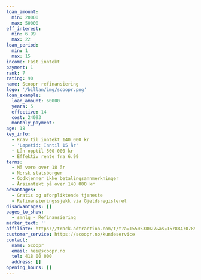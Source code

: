 ```yaml
---
loan_amount:
  min: 20000
  max: 50000
eff_interest:
  min: 6.99
  max: 22
loan_period:
  min: 1
  max: 15
income: Fast inntekt
payment: 1
rank: 7
rating: 90
name: Scoopr refinansiering
logo: '/billan/img/scoopr.png'
loan_example:
  loan_amount: 60000
  years: 5
  effective: 14
  cost: 24093
  monthly_payment:
age: 18
key_info:
  - Krav til inntekt 140 000 kr
  - 'Løpetid: Inntil 15 år'
  - Lån opptil 500 000 kr
  - Effektiv rente fra 6.99
terms:
  - Må være over 18 år
  - Norsk statsborger
  - Godkjenner ikke betalingsannmerkninger
  - Årsinntekt på over 140 000 kr
advantages:
  - Gratis og uforpliktende tjeneste
  - Refinansieringssjekk via Gjeldsregisteret
disadvantages: []
pages_to_show:
  - smnlg - Refinansiering
marker_text: ''
affiliate: https://track.adtraction.com/t/t?a=1550538027&as=1578847078&t=2&tk=1
customer_service: https://scoopr.no/kundeservice
contact:
  name: Scoopr
  email: hei@scoopr.no
  tel: 418 00 000
  address: []
opening_hours: []
---
```

